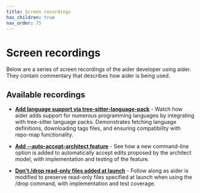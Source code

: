 ```yaml
---
title: Screen recordings
has_children: true
nav_order: 75
---
```


# Screen recordings

Below are a series of screen recordings of the aider developer using aider.
They contain commentary that describes how aider is being used.

## Available recordings

- [**Add language support via tree-sitter-language-pack**](./tree-sitter-language-pack.html) - Watch how aider adds support for numerous programming languages by integrating with tree-sitter language packs. Demonstrates fetching language definitions, downloading tags files, and ensuring compatibility with repo-map functionality.

- [**Add --auto-accept-architect feature**](./auto-accept-architect.html) - See how a new command-line option is added to automatically accept edits proposed by the architect model, with implementation and testing of the feature.

- [**Don't /drop read-only files added at launch**](./dont-drop-original-read-files.html) - Follow along as aider is modified to preserve read-only files specified at launch when using the /drop command, with implementation and test coverage.


